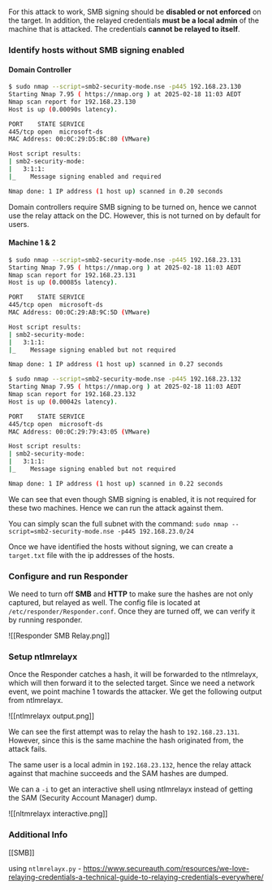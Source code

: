
For this attack to work, SMB signing should be **disabled or not enforced** on the target. In addition, the relayed credentials **must be a local admin** of the machine that is attacked. The credentials **cannot be relayed to itself**.

### Identify hosts without SMB signing enabled

#### Domain Controller

```bash
$ sudo nmap --script=smb2-security-mode.nse -p445 192.168.23.130
Starting Nmap 7.95 ( https://nmap.org ) at 2025-02-18 11:03 AEDT
Nmap scan report for 192.168.23.130
Host is up (0.00090s latency).

PORT    STATE SERVICE
445/tcp open  microsoft-ds
MAC Address: 00:0C:29:D5:BC:80 (VMware)

Host script results:
| smb2-security-mode: 
|   3:1:1: 
|_    Message signing enabled and required

Nmap done: 1 IP address (1 host up) scanned in 0.20 seconds
```

Domain controllers require SMB signing to be turned on, hence we cannot use the relay attack on the DC. However, this is not turned on by default for users.

#### Machine 1 & 2

```bash
$ sudo nmap --script=smb2-security-mode.nse -p445 192.168.23.131
Starting Nmap 7.95 ( https://nmap.org ) at 2025-02-18 11:03 AEDT
Nmap scan report for 192.168.23.131
Host is up (0.00085s latency).

PORT    STATE SERVICE
445/tcp open  microsoft-ds
MAC Address: 00:0C:29:AB:9C:5D (VMware)

Host script results:
| smb2-security-mode: 
|   3:1:1: 
|_    Message signing enabled but not required

Nmap done: 1 IP address (1 host up) scanned in 0.27 seconds

$ sudo nmap --script=smb2-security-mode.nse -p445 192.168.23.132
Starting Nmap 7.95 ( https://nmap.org ) at 2025-02-18 11:03 AEDT
Nmap scan report for 192.168.23.132
Host is up (0.00042s latency).

PORT    STATE SERVICE
445/tcp open  microsoft-ds
MAC Address: 00:0C:29:79:43:05 (VMware)

Host script results:
| smb2-security-mode: 
|   3:1:1: 
|_    Message signing enabled but not required

Nmap done: 1 IP address (1 host up) scanned in 0.22 seconds
```

We can see that even though SMB signing is enabled, it is not required for these two machines. Hence we can run the attack against them.  

You can simply scan the full subnet with the command:
	`sudo nmap --script=smb2-security-mode.nse -p445 192.168.23.0/24`

Once we have identified the hosts without signing, we can create a `target.txt` file with the ip addresses of the hosts.

### Configure and run Responder

We need to turn off **SMB** and **HTTP** to make sure the hashes are not only captured, but relayed as well. The config file is located at `/etc/responder/Responder.conf`. Once they are turned off, we can verify it by running responder.

![[Responder SMB Relay.png]]

### Setup ntlmrelayx

Once the Responder catches a hash, it will be forwarded to the ntlmrelayx, which will then forward it to the selected target. Since we need a network event, we point machine 1 towards the attacker.  We get the following output from ntlmrelayx.

![[ntlmrelayx output.png]]

We can see the first attempt was to relay the hash to `192.168.23.131`. However, since this is the same machine the hash originated from, the attack fails. 

The same user is a local admin in `192.168.23.132`, hence the relay attack against that machine succeeds and the SAM hashes are dumped. 

We can a `-i` to get an interactive shell using ntlmrelayx instead of getting the SAM (Security Account Manager) dump.

![[nltmrelayx interactive.png]]


### Additional Info

[[SMB]]

using `ntlmrelayx.py` -  https://www.secureauth.com/resources/we-love-relaying-credentials-a-technical-guide-to-relaying-credentials-everywhere/
